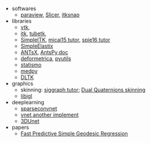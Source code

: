 - softwares
  - [paraview](https://github.com/Kitware/ParaView.git), [Slicer](https://www.slicer.org/), [itksnap](http://www.itksnap.org/pmwiki/pmwiki.php)
- libraries
  - [vtk](https://github.com/Kitware/VTK), 
  - [itk](https://github.com/InsightSoftwareConsortium/ITK), [tubetk](https://github.com/KitwareMedical/ITKTubeTK), 
  - [SimpleITK](https://github.com/SimpleITK/SimpleITK), [micai15 tutor](https://github.com/InsightSoftwareConsortium/SimpleITKTutorialMICCAI2015), [spie16 tutor](https://github.com/InsightSoftwareConsortium/SimpleITKTutorialSPIE2016)
  - [SimpleElastix](https://github.com/SuperElastix/SimpleElastix)
  - [ANTsX](https://github.com/ANTsX), [AntsPy](https://github.com/ANTsX/ANTsPy),[doc](https://sourceforge.net/projects/advants/files/Documentation/)
  - [deformetrica](http://www.deformetrica.org/), [pyutils](https://github.com/Shusil/Deformetrica)
  - [statismo](https://github.com/statismo/statismo)
  - [medpy](https://github.com/loli/medpy)
  - [DLTK](https://github.com/DLTK/DLTK)
- graphics
  - skinning: [siggraph tutor](http://www.skinning.org/); [Dual Quaternions skinning](http://rodolphe-vaillant.fr/?e=29)
  - [libigl](http://libigl.github.io/libigl/tutorial/tutorial.html)
- deeplearning
  - [sparseconvnet](https://github.com/facebookresearch/SparseConvNet)
  - [vnet](https://github.com/mattmacy/vnet.pytorch),[another implement](https://github.com/zengyu714/segmentation-pytorch)
  - [3DUnet](https://github.com/ellisdg/3DUnetCNN.git)
- papers
  - [Fast Predictive Simple Geodesic Regression](https://arxiv.org/pdf/1711.05766.pdf)
